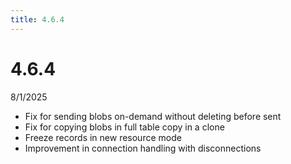 ```yaml
---
title: 4.6.4
---
```


# 4.6.4

8/1/2025

- Fix for sending blobs on-demand without deleting before sent
- Fix for copying blobs in full table copy in a clone
- Freeze records in new resource mode
- Improvement in connection handling with disconnections
